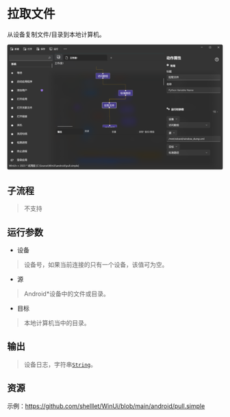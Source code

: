 # 拉取文件 
从设备复制文件/目录到本地计算机。

![AdbPull](./images/15.png ':size=90%')

## 子流程
> 不支持


## 运行参数
* 设备
> 设备号，如果当前连接的只有一个设备，该值可为空。

* 源
> Android*设备中的文件或目录。

* 目标
> 本地计算机当中的目录。


## 输出

> 设备日志，字符串[`String`](./types/String.md)。

## 资源

示例：https://github.com/shelllet/WinUi/blob/main/android/pull.simple
